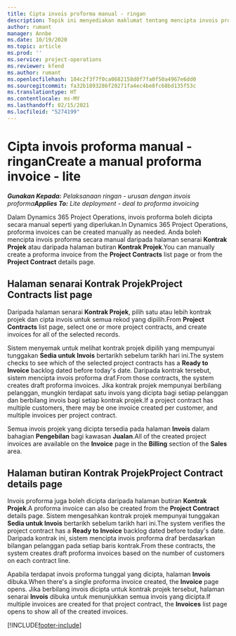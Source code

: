 ```yaml
---
title: Cipta invois proforma manual - ringan
description: Topik ini menyediakan maklumat tentang mencipta invois proforma manual dalam Project Operations.
author: rumant
manager: Annbe
ms.date: 10/19/2020
ms.topic: article
ms.prod: ''
ms.service: project-operations
ms.reviewer: kfend
ms.author: rumant
ms.openlocfilehash: 104c2f3f7f0ca0682158d0f7fa0f50a4967e6dd0
ms.sourcegitcommit: fa32b1893286f20271fa4ec4be8fc68bd135f53c
ms.translationtype: HT
ms.contentlocale: ms-MY
ms.lasthandoff: 02/15/2021
ms.locfileid: "5274199"
---
```

# <a name="create-a-manual-proforma-invoice---lite"></a><span data-ttu-id="88b3d-103">Cipta invois proforma manual - ringan</span><span class="sxs-lookup"><span data-stu-id="88b3d-103">Create a manual proforma invoice - lite</span></span>

<span data-ttu-id="88b3d-104">_**Gunakan Kepada:** Pelaksanaan ringan - urusan dengan invois proforma_</span><span class="sxs-lookup"><span data-stu-id="88b3d-104">_**Applies To:** Lite deployment - deal to proforma invoicing_</span></span>

<span data-ttu-id="88b3d-105">Dalam Dynamics 365 Project Operations, invois proforma boleh dicipta secara manual seperti yang diperlukan.</span><span class="sxs-lookup"><span data-stu-id="88b3d-105">In Dynamics 365 Project Operations, proforma invoices can be created manually as needed.</span></span> <span data-ttu-id="88b3d-106">Anda boleh mencipta invois proforma secara manual daripada halaman senarai **Kontrak Projek** atau daripada halaman butiran **Kontrak Projek**.</span><span class="sxs-lookup"><span data-stu-id="88b3d-106">You can manually create a proforma invoice from the **Project Contracts** list page or from the **Project Contract** details page.</span></span>

##  <a name="project-contracts-list-page"></a><span data-ttu-id="88b3d-107">Halaman senarai Kontrak Projek</span><span class="sxs-lookup"><span data-stu-id="88b3d-107">Project Contracts list page</span></span>

<span data-ttu-id="88b3d-108">Daripada halaman senarai **Kontrak Projek**, pilih satu atau lebih kontrak projek dan cipta invois untuk semua rekod yang dipilih.</span><span class="sxs-lookup"><span data-stu-id="88b3d-108">From **Project Contracts** list page, select one or more project contracts, and create invoices for all of the selected records.</span></span>

<span data-ttu-id="88b3d-109">Sistem menyemak untuk melihat kontrak projek dipilih yang mempunyai tunggakan **Sedia untuk Invois** bertarikh sebelum tarikh hari ini.</span><span class="sxs-lookup"><span data-stu-id="88b3d-109">The system checks to see which of the selected project contracts has a **Ready to Invoice** backlog dated before today's date.</span></span> <span data-ttu-id="88b3d-110">Daripada kontrak tersebut, sistem mencipta invois proforma draf.</span><span class="sxs-lookup"><span data-stu-id="88b3d-110">From those contracts, the system creates draft proforma invoices.</span></span> <span data-ttu-id="88b3d-111">Jika kontrak projek mempunyai berbilang pelanggan, mungkin terdapat satu invois yang dicipta bagi setiap pelanggan dan berbilang invois bagi setiap kontrak projek.</span><span class="sxs-lookup"><span data-stu-id="88b3d-111">If a project contract has multiple customers, there may be one invoice created per customer, and multiple invoices per project contract.</span></span>

<span data-ttu-id="88b3d-112">Semua invois projek yang dicipta tersedia pada halaman **Invois** dalam bahagian **Pengebilan** bagi kawasan **Jualan**.</span><span class="sxs-lookup"><span data-stu-id="88b3d-112">All of the created project invoices are available on the **Invoice** page in the **Billing** section of the **Sales** area.</span></span>

## <a name="project-contract-details-page"></a><span data-ttu-id="88b3d-113">Halaman butiran Kontrak Projek</span><span class="sxs-lookup"><span data-stu-id="88b3d-113">Project Contract details page</span></span>

<span data-ttu-id="88b3d-114">Invois proforma juga boleh dicipta daripada halaman butiran **Kontrak Projek**.</span><span class="sxs-lookup"><span data-stu-id="88b3d-114">A proforma invoice can also be created from the **Project Contract** details page.</span></span> <span data-ttu-id="88b3d-115">Sistem mengesahkan kontrak projek mempunyai tunggakan **Sedia untuk Invois** bertarikh sebelum tarikh hari ini.</span><span class="sxs-lookup"><span data-stu-id="88b3d-115">The system verifies the project contract has a **Ready to Invoice** backlog dated before today's date.</span></span> <span data-ttu-id="88b3d-116">Daripada kontrak ini, sistem mencipta invois proforma draf berdasarkan bilangan pelanggan pada setiap baris kontrak.</span><span class="sxs-lookup"><span data-stu-id="88b3d-116">From these contracts, the system creates draft proforma invoices based on the number of customers on each contract line.</span></span>

<span data-ttu-id="88b3d-117">Apabila terdapat invois proforma tunggal yang dicipta, halaman **Invois** dibuka.</span><span class="sxs-lookup"><span data-stu-id="88b3d-117">When there's a single proforma invoice created, the **Invoice** page opens.</span></span> <span data-ttu-id="88b3d-118">Jika berbilang invois dicipta untuk kontrak projek tersebut, halaman senarai **Invois** dibuka untuk menunjukkan semua invois yang dicipta.</span><span class="sxs-lookup"><span data-stu-id="88b3d-118">If multiple invoices are created for that project contract, the **Invoices** list page opens to show all of the created invoices.</span></span>


[!INCLUDE[footer-include](../../includes/footer-banner.md)]